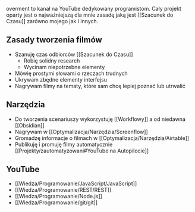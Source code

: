 overment to kanał na YouTube dedykowany programistom. Cały projekt oparty jest o najważniejszą dla mnie zasadę jaką jest [[Szacunek do Czasu]] zarówno mojego jak i innych. 

## Zasady tworzenia filmów
- Szanuję czas odbiorców [[Szacunek do Czasu]]
	- Robię solidny research
	- Wycinam niepotrzebne elementy
- Mówię prostymi słowami o rzeczach trudnych
- Ukrywam zbędne elementy interfejsu
- Nagrywam filmy na tematy, które sam chcę lepiej poznać lub utrwalić

## Narzędzia
- Do tworzenia scenariuszy wykorzystuję [[Workflowy]] a od niedawna [[Obsidian]]
- Nagrywam w [[Optymalizacja/Narzędzia/Screenflow]]
- Gromadzę informacje o filmach w [[Optymalizacja/Narzędzia/Airtable]]
- Publikuję i promuję filmy automatycznie [[Projekty/zautomatyzowani#YouTube na Autopilocie]]

## YouTube
- [[Wiedza/Programowanie/JavaScript/JavaScript]]
- [[Wiedza/Programowanie/REST/REST]]
- [[Wiedza/Programowanie/Node.js]]
- [[Wiedza/Programowanie/git/git]]
